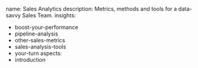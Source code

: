 name: Sales Analytics
description: Metrics, methods and tools for a data-savvy Sales Team.
insights:
  - boost-your-performance
  - pipeline-analysis
  - other-sales-metrics
  - sales-analysis-tools
  - your-turn
aspects:
  - introduction